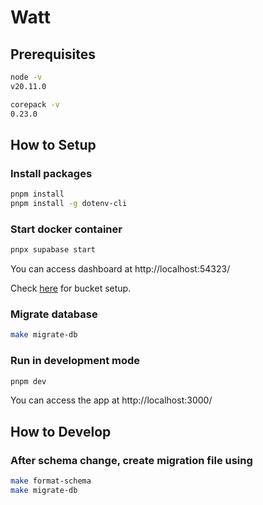 # Watt

## Prerequisites

```bash
node -v
v20.11.0

corepack -v
0.23.0
```

## How to Setup

### Install packages

```bash
pnpm install
pnpm install -g dotenv-cli
```

### Start docker container

```bash
pnpx supabase start
```

You can access dashboard at http://localhost:54323/

Check [here](https://github.com/KiizanKiizan/watt/wiki/Supabase-Storage-%E3%82%BB%E3%83%83%E3%83%88%E3%82%A2%E3%83%83%E3%83%97) for bucket setup.

### Migrate database

```bash
make migrate-db
```

### Run in development mode

```bash
pnpm dev
```

You can access the app at http://localhost:3000/

## How to Develop

### After schema change, create migration file using

```bash
make format-schema
make migrate-db
```
